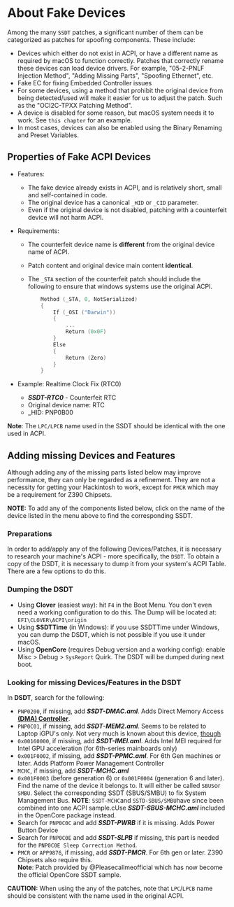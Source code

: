 # About Fake Devices

Among the many `SSDT` patches, a significant number of them can be categorized as patches for spoofing components. These include:

- Devices which either do not exist in ACPI, or have a different name as required by macOS to function correctly. Patches that correctly rename these devices can load device drivers. For example, "05-2-PNLF Injection Method", "Adding Missing Parts", "Spoofing Ethernet", etc.
- Fake EC for fixing Embedded Controller issues
- For some devices, using a method that prohibit the original device from being detected/used will make it easier for us to adjust the patch. Such as the "OCI2C-TPXX Patching Method".
- A device is disabled for some reason, but macOS system needs it to work. See `this chapter` for an example.
- In most cases, devices can also be enabled using the Binary Renaming and Preset Variables.

## Properties of Fake ACPI Devices

- Features:
  
  - The fake device already exists in ACPI, and is relatively short, small and self-contained in code.  
  - The original device has a canonical `_HID` or `_CID` parameter.
  - Even if the original device is not disabled, patching with a counterfeit device will not harm ACPI.
  
- Requirements:

  - The counterfeit device name is **different** from the original device name of ACPI.
  - Patch content and original device main content **identical**.
  - The `_STA` section of the counterfeit patch should include the following to ensure that windows systems use the original ACPI.

    ```swift
        Method (_STA, 0, NotSerialized)
        {
            If (_OSI ("Darwin"))
            {
                ...
                Return (0x0F)
            }
            Else
            {
                Return (Zero)
            }
        }
    ```
  
- Example: Realtime Clock Fix (RTC0)
  
  - ***SSDT-RTC0*** - Counterfeit RTC
  - Original device name: RTC
  - _HID: PNP0B00
  
**Note**: The `LPC/LPCB` name used in the SSDT should be identical with the one used in ACPI.

## Adding missing Devices and Features

Although adding any of the missing parts listed below may improve performance, they can only be regarded as a refinement. They are not a necessity for getting your Hackintosh to work, except for `PMCR` which may be a requirement for Z390 Chipsets.

**NOTE:** To add any of the components listed below, click on the name of the device listed in the menu above to find the corresponding SSDT.

### Preparations

In order to add/apply any of the following Devices/Patches, it is necessary to research your machine's ACPI - more specifically, the `DSDT`. To obtain a copy of the DSDT, it is necessary to dump it from your system's ACPI Table. There are a few options to do this.

### Dumping the DSDT

- Using **Clover** (easiest way): hit `F4` in the Boot Menu. You don't even need a working configuration to do this. The Dump will be located at: `EFI\CLOVER\ACPI\origin`
- Using **SSDTTime** (in Windows): if you use SSDTTime under Windows, you can dump the DSDT, which is not possible if you use it under macOS.
- Using **OpenCore** (requires Debug version and a working config): enable Misc > Debug > `SysReport` Quirk. The DSDT will be dumped during next boot. 

### Looking for missing Devices/Features in the DSDT

In **DSDT**, search for the following:

- `PNP0200`, if missing, add ***SSDT-DMAC.aml***. Adds Direct Memory Access [**(DMA) Controller**](https://binaryterms.com/direct-memory-access-dma.html).
- `PNP0C01`, if missing, add ***SSDT-MEM2.aml***. Seems to be related to Laptop iGPU's only. Not very much is known about this device, [though](https://www.tonymacx86.com/threads/guide-patching-laptop-dsdt-ssdts.152573/post-1277391)
- `0x00160000`, if missing, add ***SSDT-IMEI.aml***. Adds Intel MEI required for Intel GPU acceleration (for 6th-series mainboards only)
- `0x001F0002`, if missing, add ***SSDT-PPMC.aml***. For 6th Gen machines or later. Adds Platform Power Management Controller 
- `MCHC`, if missing, add ***SSDT-MCHC.aml***
- `0x001F0003` (before generation 6) or `0x001F0004` (generation 6 and later). Find the name of the device it belongs to. It will either be called `SBUS`or `SMBU`. Select the corresponding SSDT (SBUS/SMBU) to fix System Management Bus. **NOTE**: `SSDT-MCHC`and `SSTD-SBUS/SMBU`have since been combined into one ACPI sample.cUse ***SSDT-SBUS-MCHC.aml*** included in the OpenCore package instead.
- Search for `PNP0C0C` and add ***SSDT-PWRB*** if it is missing. Adds Power Button Device
- Search for `PNP0C0E` and add ***SSDT-SLPB*** if missing, this part is needed for the `PNP0C0E Sleep Correction Method`.
- `PMCR` or `APP9876`, if missing, add ***SSDT-PMCR***. For 6th gen or later. Z390 Chipsets also require this.</br>
	**Note**: Patch provided by @Pleasecallmeofficial which has now become the official OpenCore SSDT sample.
   
**CAUTION:** When using the any of the patches, note that `LPC`/`LPCB` name should be consistent with the name used in the original ACPI.
